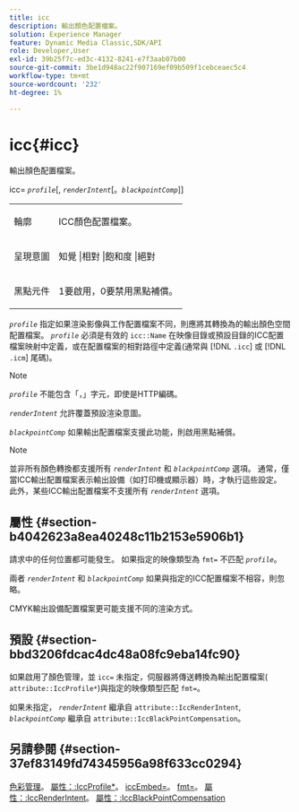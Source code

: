 ```yaml
---
title: icc
description: 輸出顏色配置檔案。
solution: Experience Manager
feature: Dynamic Media Classic,SDK/API
role: Developer,User
exl-id: 39b25f7c-ed3c-4132-8241-e7f3aab07b00
source-git-commit: 3be1d948ac22f907169ef09b509f1cebceaec5c4
workflow-type: tm+mt
source-wordcount: '232'
ht-degree: 1%

---
```


# icc{#icc}

輸出顏色配置檔案。

icc= *`profile`*[, *`renderIntent`*[。*`blackpointComp`*]]

<table id="simpletable_DF1914FD351E4F2BA61372A52F0CFFBF"> 
 <tr class="strow"> 
  <td class="stentry"> <p><span class="codeph"> <span class="varname"> 輪廓</span></span> </p></td> 
  <td class="stentry"> <p>ICC顏色配置檔案。 </p></td> 
 </tr> 
 <tr class="strow"> 
  <td class="stentry"> <p><span class="codeph"> <span class="varname"> 呈現意圖 </span> </span> </p></td> 
  <td class="stentry"> <p>知覺 |相對 |飽和度 |絕對 </p></td> 
 </tr> 
 <tr class="strow"> 
  <td class="stentry"> <p><span class="codeph"> <span class="varname"> 黑點元件</span> </span> </p></td> 
  <td class="stentry"> <p>1要啟用，0要禁用黑點補償。 </p></td> 
 </tr> 
</table>

*`profile`* 指定如果渲染影像與工作配置檔案不同，則應將其轉換為的輸出顏色空間配置檔案。 *`profile`* 必須是有效的 `icc::Name` 在映像目錄或預設目錄的ICC配置檔案映射中定義，或在配置檔案的相對路徑中定義(通常與 [!DNL `.icc`] 或 [!DNL `.icm`] 尾碼)。

>[!NOTE]
>
>*`profile`* 不能包含「，」字元，即使是HTTP編碼。

*`renderIntent`* 允許覆蓋預設渲染意圖。

*`blackpointComp`* 如果輸出配置檔案支援此功能，則啟用黑點補償。

>[!NOTE]
>
>並非所有顏色轉換都支援所有 *`renderIntent`* 和 *`blackpointComp`* 選項。 通常，僅當ICC輸出配置檔案表示輸出設備（如打印機或顯示器）時，才執行這些設定。 此外，某些ICC輸出配置檔案不支援所有 *`renderIntent`* 選項。

## 屬性 {#section-b4042623a8ea40248c11b2153e5906b1}

請求中的任何位置都可能發生。 如果指定的映像類型為 `fmt=` 不匹配 *`profile`*。

兩者 *`renderIntent`* 和 *`blackpointComp`* 如果與指定的ICC配置檔案不相容，則忽略。

CMYK輸出設備配置檔案更可能支援不同的渲染方式。

## 預設 {#section-bbd3206fdcac4dc48a08fc9eba14fc90}

如果啟用了顏色管理，並 `icc=` 未指定，伺服器將傳送轉換為輸出配置檔案( `attribute::IccProfile*`)與指定的映像類型匹配 `fmt=`。

如果未指定， *`renderIntent`* 繼承自 `attribute::IccRenderIntent`, *`blackpointComp`* 繼承自 `attribute::IccBlackPointCompensation`。

## 另請參閱 {#section-37ef83149fd74345956a98f633cc0294}

[色彩管理](../../../../../ir-api/http-protocol/image-rendering-api-ref/c-ir-http-protocol-ref/c-ir-http-protocol-syntax-and-features/c-ir-color-management.md#concept-7bac7c2c41be42c1b301eae80abe6b8d)。 [屬性：:IccProfile*](../../../../../ir-api/material-cat/image-rendering-api-ref/c-ir-material-catalog/c-ir-attributes-reference/r-ir-iccprofilecmyk.md#reference-55aead2d924847ffbd1be4c46add7127)。 [iccEmbed=](../../../../../ir-api/http-protocol/image-rendering-api-ref/c-ir-http-protocol-ref/c-ir-http-protocol-command-reference/r-ir-iccembed.md#reference-47a433138c7c4b29b9b29871b2491a7f)。 [fmt=](../../../../../ir-api/http-protocol/image-rendering-api-ref/c-ir-http-protocol-ref/c-ir-http-protocol-command-reference/r-ir-fmt.md#reference-4c743f67d56b47c5b774fcc900ff758c)。 [屬性：:IccRenderIntent](../../../../../ir-api/material-cat/image-rendering-api-ref/c-ir-material-catalog/c-ir-attributes-reference/r-ir-iccrenderintent.md#reference-3b80b7a4c25545a593c5076f318b5c40)。 [屬性：:IccBlackPointCompensation](../../../../../ir-api/material-cat/image-rendering-api-ref/c-ir-material-catalog/c-ir-attributes-reference/r-ir-iccblackpointcompensation.md#reference-d939b0cdf6564baaa88deb1059e3b7f0)
